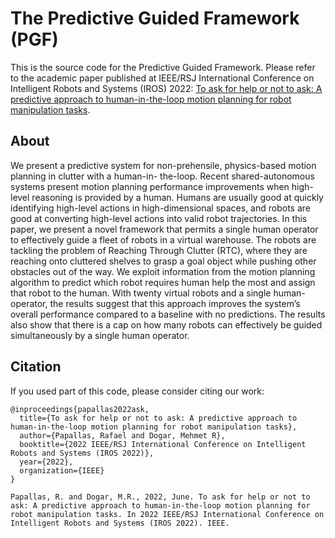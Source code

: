 # The Predictive Guided Framework (PGF)

This is the source code for the Predictive Guided Framework. Please refer to the academic paper published at IEEE/RSJ International Conference on Intelligent Robots and Systems (IROS) 2022: [To ask for help or not to ask: A predictive approach to human-in-the-loop motion planning for robot manipulation tasks](https://rpapallas.com/publications/iros-2022-pgf/).

## About

We present a predictive system for non-prehensile, physics-based motion planning in clutter with a human-in- the-loop. Recent shared-autonomous systems present motion planning performance improvements when high-level reasoning is provided by a human. Humans are usually good at quickly identifying high-level actions in high-dimensional spaces, and robots are good at converting high-level actions into valid robot trajectories. In this paper, we present a novel framework that permits a single human operator to effectively guide a fleet of robots in a virtual warehouse. The robots are tackling the problem of Reaching Through Clutter (RTC), where they are reaching onto cluttered shelves to grasp a goal object while pushing other obstacles out of the way. We exploit information from the motion planning algorithm to predict which robot requires human help the most and assign that robot to the human. With twenty virtual robots and a single human-operator, the results suggest that this approach improves the system’s overall performance compared to a baseline with no predictions. The results also show that there is a cap on how many robots can effectively be guided simultaneously by a single human operator.

## Citation

If you used part of this code, please consider citing our work:

```
@inproceedings{papallas2022ask,
  title={To ask for help or not to ask: A predictive approach to human-in-the-loop motion planning for robot manipulation tasks},
  author={Papallas, Rafael and Dogar, Mehmet R},
  booktitle={2022 IEEE/RSJ International Conference on Intelligent Robots and Systems (IROS 2022)},
  year={2022},
  organization={IEEE}
}
```

```
Papallas, R. and Dogar, M.R., 2022, June. To ask for help or not to ask: A predictive approach to human-in-the-loop motion planning for robot manipulation tasks. In 2022 IEEE/RSJ International Conference on Intelligent Robots and Systems (IROS 2022). IEEE.
```
